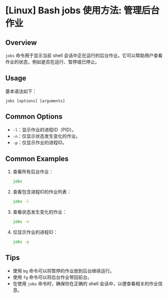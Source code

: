 # [Linux] Bash jobs 使用方法: 管理后台作业

## Overview
`jobs` 命令用于显示当前 shell 会话中正在运行的后台作业。它可以帮助用户查看作业的状态，例如是否在运行、暂停或已停止。

## Usage
基本语法如下：
```
jobs [options] [arguments]
```

## Common Options
- `-l`：显示作业的进程ID（PID）。
- `-n`：仅显示状态发生变化的作业。
- `-p`：仅显示作业的进程ID。

## Common Examples
1. 查看所有后台作业：
   ```bash
   jobs
   ```

2. 查看包含进程ID的作业列表：
   ```bash
   jobs -l
   ```

3. 查看状态发生变化的作业：
   ```bash
   jobs -n
   ```

4. 仅显示作业的进程ID：
   ```bash
   jobs -p
   ```

## Tips
- 使用 `bg` 命令可以将暂停的作业放到后台继续运行。
- 使用 `fg` 命令可以将后台作业带回前台。
- 在使用 `jobs` 命令时，确保你在正确的 shell 会话中，以便查看相关的作业信息。